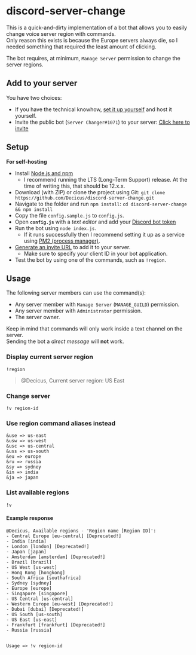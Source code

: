 # discord-server-change

This is a quick-and-dirty implementation of a bot that allows you to easily change voice server region with commands.  
Only reason this exists is because the Europe servers always die, so I needed something that required the least amount of clicking.

The bot requires, at minimum, `Manage Server` permission to change the server regions.

## Add to your server

You have two choices:

- If you have the technical knowhow, [set it up yourself](#setup) and host it yourself.
- Invite the public bot (`Server Changer#1071`) to your server: [Click here to invite](https://discord.com/oauth2/authorize?client_id=635912849440505886&scope=bot&permissions=32)

## Setup

**For self-hosting**

- Install [Node.js and npm](https://nodejs.org/en/)
    - I recommend running the LTS (Long-Term Support) release. At the time of writing this, that should be 12.x.x.
- Download (with ZIP) or clone the project using Git: `git clone https://github.com/Decicus/discord-server-change.git`
- Navigate to the folder and run `npm install`: `cd discord-server-change && npm install`
- Copy the file `config.sample.js` to `config.js`.
- Open **`config.js`** with a _text editor_ and add your [Discord bot token](https://www.writebots.com/discord-bot-token/)
- Run the bot using `node index.js`.
    - If it runs successfully then I recommend setting it up as a service using [PM2 (process manager)][PM2-QS].
- [Generate an invite URL][Discord-Invite] to add it to your server.
    - Make sure to specify your client ID in your bot application.
- Test the bot by using one of the commands, such as `!region`.

[Discord-Invite]: https://discordapi.com/permissions.html#32
[PM2-QS]: https://pm2.keymetrics.io/docs/usage/quick-start/

## Usage

The following server members can use the command(s):

- Any server member with `Manage Server` (`MANAGE_GUILD`) permission.
- Any server member with `Administrator` permission.
- The server owner.

Keep in mind that commands will only work inside a text channel on the server.  
Sending the bot a _direct message_ will **not** work.

### Display current server region

`!region`

> @Decicus, Current server region: US East

### Change server

`!v region-id`

### Use region command aliases instead

```
&use => us-east
&usw => us-west
&usc => us-central
&uss => us-south
&eu => europe
&ru => russia
&sy => sydney
&in => india
&ja => japan
```

### List available regions

`!v`

#### Example response

```
@Decicus, Available regions - 'Region name [Region ID]':
- Central Europe [eu-central] [Deprecated!]
- India [india]
- London [london] [Deprecated!]
- Japan [japan]
- Amsterdam [amsterdam] [Deprecated!]
- Brazil [brazil]
- US West [us-west]
- Hong Kong [hongkong]
- South Africa [southafrica]
- Sydney [sydney]
- Europe [europe]
- Singapore [singapore]
- US Central [us-central]
- Western Europe [eu-west] [Deprecated!]
- Dubai [dubai] [Deprecated!]
- US South [us-south]
- US East [us-east]
- Frankfurt [frankfurt] [Deprecated!]
- Russia [russia]


Usage => !v region-id
```